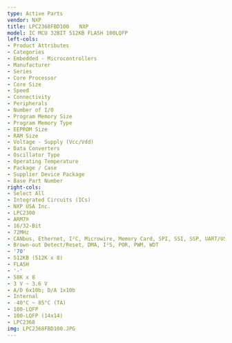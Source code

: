 ```yaml
---
type: Active Parts
vendor: NXP
title: LPC2368FBD100　　NXP
model: IC MCU 32BIT 512KB FLASH 100LQFP
left-cols:
- Product Attributes
- Categories
- Embedded - Microcontrollers
- Manufacturer
- Series
- Core Processor
- Core Size
- Speed
- Connectivity
- Peripherals
- Number of I/O
- Program Memory Size
- Program Memory Type
- EEPROM Size
- RAM Size
- Voltage - Supply (Vcc/Vdd)
- Data Converters
- Oscillator Type
- Operating Temperature
- Package / Case
- Supplier Device Package
- Base Part Number
right-cols:
- Select All
- Integrated Circuits (ICs)
- NXP USA Inc.
- LPC2300
- ARM7®
- 16/32-Bit
- 72MHz
- CANbus, Ethernet, I²C, Microwire, Memory Card, SPI, SSI, SSP, UART/USART, USB
- Brown-out Detect/Reset, DMA, I²S, POR, PWM, WDT
- '70'
- 512KB (512K x 8)
- FLASH
- '-'
- 58K x 8
- 3 V ~ 3.6 V
- A/D 6x10b; D/A 1x10b
- Internal
- -40°C ~ 85°C (TA)
- 100-LQFP
- 100-LQFP (14x14)
- LPC2368
img: LPC2368FBD100.JPG
---
```

